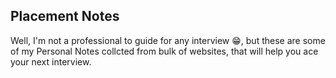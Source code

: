 ## Placement Notes  
Well, I'm not a professional to guide for any interview 😁, but these are some of my Personal Notes collcted from bulk of websites, that will help you ace your next interview.
